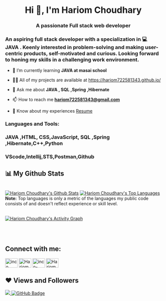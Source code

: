 <h1 align="center">Hi 👋, I'm Hariom Choudhary</h1>
<h3 align="center">A passionate Full stack web developer</h3>
<h3 align="left">An aspiring full stack developer with a specialization in 💻 JAVA . Keenly interested in problem-solving and making user-centric products, self-motivated and curious. Looking forward to honing my skills in a challenging work environment.</h3>

- 🌱 I’m currently learning **JAVA at masai school**

- 👨‍💻 All of my projects are available at https://hariom722581343.github.io/


- 💬 Ask me about **JAVA , SQL ,Spring ,Hibernate**

- 📫 How to reach me **hariom722581343@gmail.com**

- 📄 Know about my experiences [Resume](https://drive.google.com/file/d/1Bdpue047viSTaArmu0TdpTDTGIAbvEDI/view?usp=share_link)

<h3 align="left">Languages and Tools:</h3>
<h3>JAVA ,HTML, CSS,JavaScript, SQL ,Spring ,Hibernate,C++,Python</h3>

<h3>VScode,Intellij,STS,Postman,Github</h3>
  
 
## 📊 My Github Stats

  <br/>
    <a href="https://github.com/hariom722581343/github-readme-stats"><img alt="Hariom Choudhary's Github Stats" src="https://github-readme-stats.vercel.app/api?username=hariom722581343&show_icons=true&count_private=true&theme=react&hide_border=true&bg_color=0D1117" /></a>
  <a href="https://github.com/hariom722581343/github-readme-stats"><img alt="Hariom Choudhary's Top Languages" src="https://github-readme-stats.vercel.app/api/top-langs/?username=hariom722581343&langs_count=8&count_private=true&layout=compact&theme=react&hide_border=true&bg_color=0D1117" /></a>
  <br/>
  <b>Note:</b> Top languages is only a metric of the languages my public code consists of and doesn't reflect experience or skill level.


<br/>
<br/>

<a href="https://github.com/hariom722581343/github-readme-activity-graph"><img alt="Hariom Choudhary's Activity Graph" src="https://activity-graph.herokuapp.com/graph?username=hariom722581343&bg_color=0D1117&color=5BCDEC&line=5BCDEC&point=FFFFFF&hide_border=true" /></a>

<br/>
<br/>

## Connect with me:
<p align="left">
<a href="https://hariom722581343.github.io/" target="blank"><img align="center" src="https://encrypted-tbn0.gstatic.com/images?q=tbn:ANd9GcQvkUD3r3zwy_Oaj-w9wq_xn7CiUznwS5ZE8kd6whtgKw&s" alt="inco" height="30" width="40" /></a>
<a href="https://www.linkedin.com/in/hariom-choudhary-66a442249/" target="blank"><img align="center" src="https://raw.githubusercontent.com/rahuldkjain/github-profile-readme-generator/master/src/images/icons/Social/linked-in-alt.svg" alt="Hariom Choudhary" height="30" width="40" /></a>
<a href="https://www.instagram.com/_realhari/" target="blank"><img align="center" src="https://raw.githubusercontent.com/rahuldkjain/github-profile-readme-generator/master/src/images/icons/Social/instagram.svg" alt="inco-solanki" height="30" width="40" /></a>
<a href="https://wa.me/+917225813432" target="blank"><img align="center" src="https://www.citypng.com/public/uploads/preview/-41601136190yenci08e6p.png" alt="Hariom Choudhary" height="30" width="40" /></a>
</p>

## ❤ Views and Followers
<a href="https://github.com/hariom722581343/github-profile-views-counter">
    <img src="https://komarev.com/ghpvc/?username=hariom722581343">
</a>
<a href="https://github.com/hariom722581343?tab=followers"><img src="https://img.shields.io/github/followers/hariom722581343?label=Followers&style=social" alt="GitHub Badge"></a>
